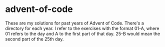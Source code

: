 # advent-of-code
These are my solutions for past years of Advent of Code. There's a directory for each year. I refer to the exercises with the format 01-A, where 01 refers to the day and A to the first part of that day. 25-B would mean the second part of the 25th day.
